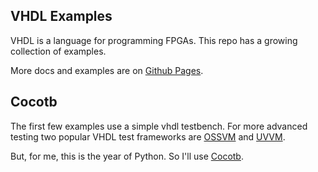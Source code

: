
VHDL Examples
-------------

VHDL is a language for programming FPGAs.  This repo has a growing collection 
of examples.

More docs and examples are on [Github Pages][home].

Cocotb
------

The first few examples use a simple vhdl testbench.  For more advanced
testing two popular VHDL test frameworks are [OSSVM][osvvm] and [UVVM][uvvm].

But, for me, this is the year of Python.  So I'll use [Cocotb][cocotb].

[home]: https://jwrr.github.io/vhdl_examples
[osvvm]: https://github.com/OSVVM/OSVVM
[uvvm]: https://github.com/UVVM/UVVM
[cocotb]: https://cocotb.org




